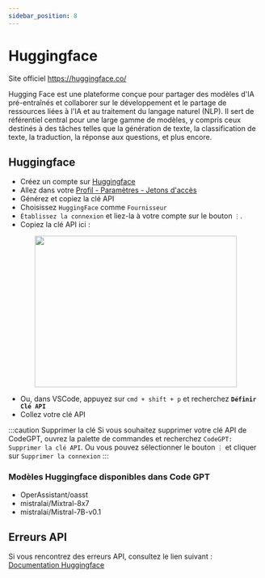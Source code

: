 ```yaml
---
sidebar_position: 8
---
```


# Huggingface

Site officiel https://huggingface.co/

Hugging Face est une plateforme conçue pour partager des modèles d'IA pré-entraînés et collaborer sur le développement et le partage de ressources liées à l'IA et au traitement du langage naturel (NLP). Il sert de référentiel central pour une large gamme de modèles, y compris ceux destinés à des tâches telles que la génération de texte, la classification de texte, la traduction, la réponse aux questions, et plus encore.

## Huggingface
- Créez un compte sur [Huggingface](https://huggingface.co/)
- Allez dans votre [Profil - Paramètres - Jetons d'accès](https://huggingface.co/settings/tokens)
- Générez et copiez la clé API
- Choisissez `HuggingFace` comme `Fournisseur`
- `Établissez la connexion` et liez-la à votre compte sur le bouton `⋮`.
- Copiez la clé API ici :

<p align="center">
      <img width="400" height="300" src="https://github.com/davila7/code-gpt-docs/assets/37567214/dd106264-9524-48ad-9fb7-593b917b677a" />
</p>
 
- Ou, dans VSCode, appuyez sur `cmd + shift + p` et recherchez **`Définir Clé API`**
- Collez votre clé API

:::caution Supprimer la clé
Si vous souhaitez supprimer votre clé API de CodeGPT, ouvrez la palette de commandes et recherchez `CodeGPT: Supprimer la clé API`. Ou vous pouvez sélectionner le bouton `⋮` et cliquer sur `Supprimer la connexion`
:::

### Modèles Huggingface disponibles dans Code GPT
- OperAssistant/oasst
- mistralai/Mixtral-8x7
- mistralai/Mistral-7B-v0.1

## Erreurs API
Si vous rencontrez des erreurs API, consultez le lien suivant : [Documentation Huggingface](https://huggingface.co/docs/inference-endpoints/index)

